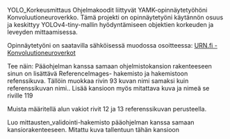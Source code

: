 YOLO_Korkeusmittaus
Ohjelmakoodit liittyvät YAMK-opinnäytetyöhöni Konvoluutioneuroverkko.
Tämä projekti on opinnäytetyöni käytännön osuus ja keskittyy YOLOv4-tiny-mallin hyödyntämiseen objektien korkeuden ja leveyden mittaamisessa.

Opinnäytetyöni on saatavilla sähköisessä muodossa osoitteessa:
[URN.fi - Konvoluutioneuroverkot](https://urn.fi/URN:NBN:fi:amk-2024060721931)


Tee näin:
Pääohjelman kanssa samaan ohjelmistokansion rakenteeseen sinun on lisättävä ReferenceImages- hakemisto ja hakemistoon refenssikuva.
Tällöin muokkaa rivin 93 kuvan nimi samaksi kuin referenssikuvan nimi..
Lisää kansioon myös mitattava kuva ja nimeä se riville 119

Muista määritellä alun vakiot rivit 12 ja 13 referenssikuvan perusteella.

Luo mittausten_validointi-hakemisto pääohjelman kanssa samaan kansiorakenteeseen. Mitattu kuva tallentuun tähän kansioon




